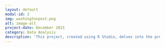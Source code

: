 ```yaml
---
layout: default
modal-id: 2
img: washingtonpost.png
alt: image-alt
project-date: December 2023
category: Data Analysis
description: 'This project, created using R Studio, delves into the pressing issue of school shootings. The dataset includes incidents of various gunfire during school hours from 1999 to 2022. Key incidents highlighted include the tragic events at Robb Elementary School, Columbine High School, Sandy Hook Elementary School, and Marjory Stoneman Douglas High School. The role of mental health and the alarming statistic that 78% of school shooters under 18 obtained their weapons from home are underscored. We concluded with a call to action for the promotion of safe storage laws to prevent unauthorized access to firearms. The presentation can be found here:' <a href='/img/portfolio/school.pdf' target='_blank'>A Plan to Keep Students Safe</a>
---
```

